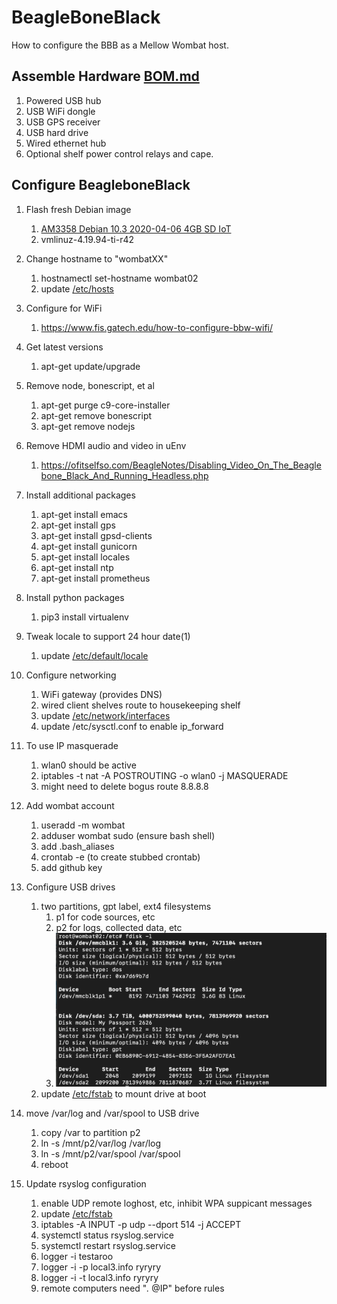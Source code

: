 # BeagleBoneBlack
How to configure the BBB as a Mellow Wombat host.

## Assemble Hardware [BOM.md](./BOM.md)
1. Powered USB hub
1. USB WiFi dongle
1. USB GPS receiver
1. USB hard drive
1. Wired ethernet hub
1. Optional shelf power control relays and cape.

## Configure BeagleboneBlack
1. Flash fresh Debian image
    1. [AM3358 Debian 10.3 2020-04-06 4GB SD IoT](https://debian.beagleboard.org/images/bone-debian-10.3-iot-armhf-2020-04-06-4gb.img.xz)
    1. vmlinuz-4.19.94-ti-r42

1.  Change hostname to "wombatXX"
    1. hostnamectl set-hostname wombat02
    1. update [/etc/hosts](https://github.com/guycole/mellow-wombat/blob/main/dox/hosts) 

1.  Configure for WiFi
    1. https://www.fis.gatech.edu/how-to-configure-bbw-wifi/

1.  Get latest versions
    1. apt-get update/upgrade

1.  Remove node, bonescript, et al
    1. apt-get purge c9-core-installer
    1. apt-get remove bonescript
    1. apt-get remove nodejs

1. Remove HDMI audio and video in uEnv
    1. https://ofitselfso.com/BeagleNotes/Disabling_Video_On_The_Beaglebone_Black_And_Running_Headless.php

1.  Install additional packages
    1. apt-get install emacs
    1. apt-get install gps
    1. apt-get install gpsd-clients
    1. apt-get install gunicorn
    1. apt-get install locales
    1. apt-get install ntp
    1. apt-get install prometheus

1.  Install python packages
    1. pip3 install virtualenv

1.  Tweak locale to support 24 hour date(1)
    1. update [/etc/default/locale](https://github.com/guycole/mellow-wombat/blob/main/dox/locale) 

1.  Configure networking
    1. WiFi gateway (provides DNS)
    1. wired client shelves route to housekeeping shelf
    1. update [/etc/network/interfaces](https://github.com/guycole/mellow-wombat/blob/main/dox/interfaces)
    1. update /etc/sysctl.conf to enable ip_forward

1.  To use IP masquerade 
    1. wlan0 should be active
    1. iptables -t nat -A POSTROUTING -o wlan0 -j MASQUERADE
    1. might need to delete bogus route 8.8.8.8

1.  Add wombat account
    1. useradd -m wombat 
    1. adduser wombat sudo (ensure bash shell)
    1. add .bash_aliases
    1. crontab -e (to create stubbed crontab)
    1. add github key

1.  Configure USB drives
    1. two partitions, gpt label, ext4 filesystems
        1. p1 for code sources, etc
        1. p2 for logs, collected data, etc
        1. ![fdisk screenshot](https://github.com/guycole/mellow-wombat/blob/main/dox/grafix/fdisk.png)
    1. update [/etc/fstab](https://github.com/guycole/mellow-wombat/blob/main/dox/fstab) to mount drive at boot

1.  move /var/log and /var/spool to USB drive
    1. copy /var to partition p2
    1. ln -s /mnt/p2/var/log /var/log
    1. ln -s /mnt/p2/var/spool /var/spool
    1. reboot

1.  Update rsyslog configuration
    1. enable UDP remote loghost, etc, inhibit WPA suppicant messages
    1. update [/etc/fstab](https://github.com/guycole/mellow-wombat/blob/main/dox/rsyslog.conf) 
    1. iptables -A INPUT -p udp --dport 514 -j ACCEPT
    1. systemctl status rsyslog.service 
    1. systemctl restart rsyslog.service
    1. logger -i testaroo
    1. logger -i -p local3.info ryryry
    1. logger -i -t local3.info ryryry
    1. remote computers need "*.* @IP" before rules



